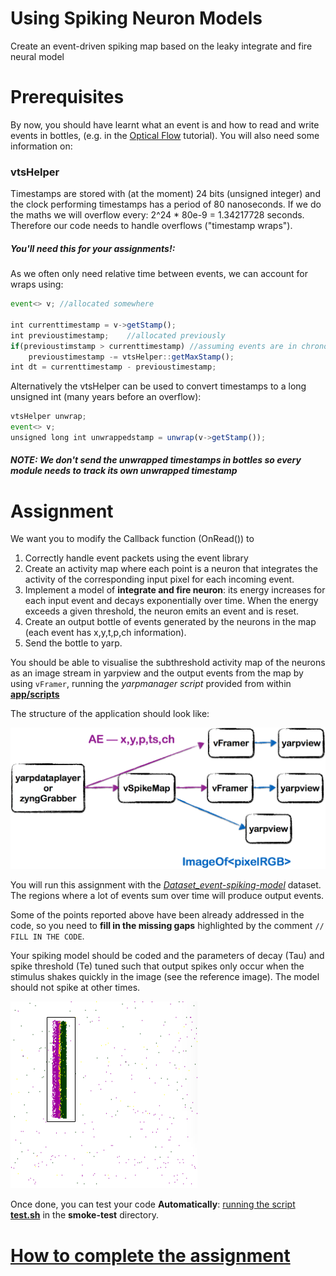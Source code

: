 Using Spiking Neuron Models 
=============================

Create an event-driven spiking map based on the leaky integrate and fire neural model

# Prerequisites
By now, you should have learnt what an event is and how to read and write events in bottles, (e.g. in the  [Optical Flow](https://github.com/vvv-school/tutorial_event-driven-flow) tutorial). You will also need some information on:

### vtsHelper

Timestamps are stored with (at the moment) 24 bits (unsigned integer) and the clock performing timestamps has a period of 80 nanoseconds.
If we do the maths we will overflow every: 2^24 * 80e-9 = 1.34217728 seconds. Therefore our code needs to handle overflows ("timestamp wraps").

##### You'll need this for your assignments!: 
As we often only need relative time between events, we can account for wraps using:

```javascript
event<> v; //allocated somewhere

int currenttimestamp = v->getStamp();
int previoustimestamp;    //allocated previously
if(previoustimstamp > currenttimestamp) //assuming events are in chronological order this indicates a wrap
    previoustimestamp -= vtsHelper::getMaxStamp();
int dt = currenttimestamp - previoustimestamp;
```

Alternatively the vtsHelper can be used to convert timestamps to a  long unsigned int (many years before an overflow):

```javascript
vtsHelper unwrap;
event<> v;
unsigned long int unwrappedstamp = unwrap(v->getStamp());
```

##### NOTE: We don't send the unwrapped timestamps in bottles so every module needs to track its own unwrapped timestamp

# Assignment
We want you to modify the Callback function (OnRead()) to 

1. Correctly handle event packets using the event library
1. Create an activity map where each point is a neuron that integrates the activity of the corresponding input pixel for each incoming event. 
1. Implement a model of **integrate and fire neuron**: its energy increases for each input event and decays exponentially over time. When the energy exceeds a given threshold, the neuron emits an event and is reset.
1. Create an output bottle of events generated by the neurons in the map (each event has x,y,t,p,ch information).
1. Send the bottle to yarp.

You should be able to visualise the subthreshold activity map of the neurons as an image stream in yarpview and the output events from the map by using `vFramer`, running the _yarpmanager script_ provided from within [**app/scripts**](./app/scripts/)

The structure of the application should look like:

![spikeapp](./misc/assignment1.png)

You will run this assignment with the [_Dataset_event-spiking-model_]() dataset. The regions where a lot of events sum over time will produce output events.

Some of the points reported above have been already addressed in the code, so you need to **fill in the missing gaps** highlighted by the comment `// FILL IN THE CODE`.

Your spiking model should be coded and the parameters of decay (Tau) and spike threshold (Te) tuned such that output spikes only occur when the stimulus shakes quickly in the image (see the reference image). The model should not spike at other times.

![goal](./misc/assignment1-goal.png)

Once done, you can test your code **Automatically**: [running the script **test.sh**](https://github.com/vvv-school/vvv-school.github.io/blob/master/instructions/how-to-run-smoke-tests.md) in the **smoke-test** directory. 

# [How to complete the assignment](https://github.com/vvv-school/vvv-school.github.io/blob/master/instructions/how-to-complete-assignments.md)
